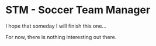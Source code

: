 # STM - Soccer Team Manager
I hope that someday I will finish this one...

For now, there is nothing interesting out there.
